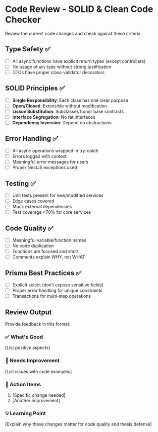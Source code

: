 # Code Review - SOLID & Clean Code Checker

Review the current code changes and check against these criteria:

## Type Safety ✅

- [ ] All async functions have explicit return types (except controllers)
- [ ] No usage of `any` type without strong justification
- [ ] DTOs have proper class-validator decorators

## SOLID Principles ✅

- [ ] **Single Responsibility**: Each class has one clear purpose
- [ ] **Open/Closed**: Extensible without modification
- [ ] **Liskov Substitution**: Subclasses honor base contracts
- [ ] **Interface Segregation**: No fat interfaces
- [ ] **Dependency Inversion**: Depend on abstractions

## Error Handling ✅

- [ ] All async operations wrapped in try-catch
- [ ] Errors logged with context
- [ ] Meaningful error messages for users
- [ ] Proper NestJS exceptions used

## Testing ✅

- [ ] Unit tests present for new/modified services
- [ ] Edge cases covered
- [ ] Mock external dependencies
- [ ] Test coverage ≥70% for core services

## Code Quality ✅

- [ ] Meaningful variable/function names
- [ ] No code duplication
- [ ] Functions are focused and short
- [ ] Comments explain WHY, not WHAT

## Prisma Best Practices ✅

- [ ] Explicit select (don't expose sensitive fields)
- [ ] Proper error handling for unique constraints
- [ ] Transactions for multi-step operations

## Review Output

Provide feedback in this format:

### ✅ What's Good

[List positive aspects]

### 🔧 Needs Improvement

[List issues with code examples]

### 🎯 Action Items

1. [Specific change needed]
2. [Another improvement]

### 💡 Learning Point

[Explain why these changes matter for code quality and thesis defense]
